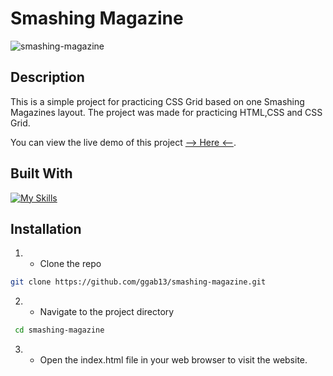 # Smashing Magazine


![smashing-magazine](https://github.com/ggab13/smashing-magazine/assets/67071512/5da8fb4d-6673-4a02-9d09-2da9a147a5b7)



## Description

This is a simple project for practicing CSS Grid based on one Smashing Magazines layout. 
The project was made for practicing HTML,CSS and CSS Grid.

You can view the live demo of this project [--> Here <--](https://ggab13.github.io/smashing-magazine/).

## Built With

[![My Skills](https://skillicons.dev/icons?i=html,css)](https://skillicons.dev)


## Installation 

1. - Clone the repo
 ```sh
git clone https://github.com/ggab13/smashing-magazine.git
   ```

2. - Navigate to the project directory
```sh
 cd smashing-magazine
 ```
3. - Open the index.html file in your web browser to visit the website.

